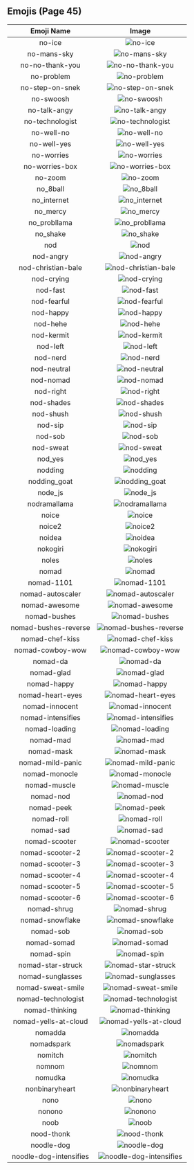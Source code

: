 
  ## Emojis (Page 45)
  |Emoji Name|Image|
  | :-: | :-: |
  |no-ice| ![no-ice](/output/no-ice.png)|
  |no-mans-sky| ![no-mans-sky](/output/no-mans-sky.png)|
  |no-no-thank-you| ![no-no-thank-you](/output/no-no-thank-you.png)|
  |no-problem| ![no-problem](/output/no-problem.png)|
  |no-step-on-snek| ![no-step-on-snek](/output/no-step-on-snek.jpg)|
  |no-swoosh| ![no-swoosh](/output/no-swoosh.png)|
  |no-talk-angy| ![no-talk-angy](/output/no-talk-angy.png)|
  |no-technologist| ![no-technologist](/output/no-technologist)|
  |no-well-no| ![no-well-no](/output/no-well-no.png)|
  |no-well-yes| ![no-well-yes](/output/no-well-yes.png)|
  |no-worries| ![no-worries](/output/no-worries.png)|
  |no-worries-box| ![no-worries-box](/output/no-worries-box.png)|
  |no-zoom| ![no-zoom](/output/no-zoom.png)|
  |no_8ball| ![no_8ball](/output/no_8ball.png)|
  |no_internet| ![no_internet](/output/no_internet.png)|
  |no_mercy| ![no_mercy](/output/no_mercy.gif)|
  |no_probllama| ![no_probllama](/output/no_probllama.png)|
  |no_shake| ![no_shake](/output/no_shake.gif)|
  |nod| ![nod](/output/nod.gif)|
  |nod-angry| ![nod-angry](/output/nod-angry.gif)|
  |nod-christian-bale| ![nod-christian-bale](/output/nod-christian-bale.gif)|
  |nod-crying| ![nod-crying](/output/nod-crying.gif)|
  |nod-fast| ![nod-fast](/output/nod-fast.gif)|
  |nod-fearful| ![nod-fearful](/output/nod-fearful.gif)|
  |nod-happy| ![nod-happy](/output/nod-happy.gif)|
  |nod-hehe| ![nod-hehe](/output/nod-hehe.gif)|
  |nod-kermit| ![nod-kermit](/output/nod-kermit.gif)|
  |nod-left| ![nod-left](/output/nod-left.gif)|
  |nod-nerd| ![nod-nerd](/output/nod-nerd.gif)|
  |nod-neutral| ![nod-neutral](/output/nod-neutral.gif)|
  |nod-nomad| ![nod-nomad](/output/nod-nomad)|
  |nod-right| ![nod-right](/output/nod-right)|
  |nod-shades| ![nod-shades](/output/nod-shades.gif)|
  |nod-shush| ![nod-shush](/output/nod-shush.gif)|
  |nod-sip| ![nod-sip](/output/nod-sip.gif)|
  |nod-sob| ![nod-sob](/output/nod-sob.gif)|
  |nod-sweat| ![nod-sweat](/output/nod-sweat.gif)|
  |nod_yes| ![nod_yes](/output/nod_yes.gif)|
  |nodding| ![nodding](/output/nodding.gif)|
  |nodding_goat| ![nodding_goat](/output/nodding_goat.gif)|
  |node_js| ![node_js](/output/node_js.png)|
  |nodramallama| ![nodramallama](/output/nodramallama)|
  |noice| ![noice](/output/noice.png)|
  |noice2| ![noice2](/output/noice2.png)|
  |noidea| ![noidea](/output/noidea.png)|
  |nokogiri| ![nokogiri](/output/nokogiri)|
  |noles| ![noles](/output/noles.png)|
  |nomad| ![nomad](/output/nomad.png)|
  |nomad-1101| ![nomad-1101](/output/nomad-1101.png)|
  |nomad-autoscaler| ![nomad-autoscaler](/output/nomad-autoscaler.png)|
  |nomad-awesome| ![nomad-awesome](/output/nomad-awesome.png)|
  |nomad-bushes| ![nomad-bushes](/output/nomad-bushes.gif)|
  |nomad-bushes-reverse| ![nomad-bushes-reverse](/output/nomad-bushes-reverse.gif)|
  |nomad-chef-kiss| ![nomad-chef-kiss](/output/nomad-chef-kiss.png)|
  |nomad-cowboy-wow| ![nomad-cowboy-wow](/output/nomad-cowboy-wow.png)|
  |nomad-da| ![nomad-da](/output/nomad-da.png)|
  |nomad-glad| ![nomad-glad](/output/nomad-glad)|
  |nomad-happy| ![nomad-happy](/output/nomad-happy.png)|
  |nomad-heart-eyes| ![nomad-heart-eyes](/output/nomad-heart-eyes.png)|
  |nomad-innocent| ![nomad-innocent](/output/nomad-innocent.png)|
  |nomad-intensifies| ![nomad-intensifies](/output/nomad-intensifies.gif)|
  |nomad-loading| ![nomad-loading](/output/nomad-loading.gif)|
  |nomad-mad| ![nomad-mad](/output/nomad-mad.png)|
  |nomad-mask| ![nomad-mask](/output/nomad-mask.png)|
  |nomad-mild-panic| ![nomad-mild-panic](/output/nomad-mild-panic.png)|
  |nomad-monocle| ![nomad-monocle](/output/nomad-monocle.png)|
  |nomad-muscle| ![nomad-muscle](/output/nomad-muscle.png)|
  |nomad-nod| ![nomad-nod](/output/nomad-nod.gif)|
  |nomad-peek| ![nomad-peek](/output/nomad-peek.png)|
  |nomad-roll| ![nomad-roll](/output/nomad-roll.gif)|
  |nomad-sad| ![nomad-sad](/output/nomad-sad.png)|
  |nomad-scooter| ![nomad-scooter](/output/nomad-scooter.png)|
  |nomad-scooter-2| ![nomad-scooter-2](/output/nomad-scooter-2.png)|
  |nomad-scooter-3| ![nomad-scooter-3](/output/nomad-scooter-3.png)|
  |nomad-scooter-4| ![nomad-scooter-4](/output/nomad-scooter-4.png)|
  |nomad-scooter-5| ![nomad-scooter-5](/output/nomad-scooter-5.png)|
  |nomad-scooter-6| ![nomad-scooter-6](/output/nomad-scooter-6.png)|
  |nomad-shrug| ![nomad-shrug](/output/nomad-shrug.png)|
  |nomad-snowflake| ![nomad-snowflake](/output/nomad-snowflake.png)|
  |nomad-sob| ![nomad-sob](/output/nomad-sob.png)|
  |nomad-somad| ![nomad-somad](/output/nomad-somad.png)|
  |nomad-spin| ![nomad-spin](/output/nomad-spin.gif)|
  |nomad-star-struck| ![nomad-star-struck](/output/nomad-star-struck.png)|
  |nomad-sunglasses| ![nomad-sunglasses](/output/nomad-sunglasses.png)|
  |nomad-sweat-smile| ![nomad-sweat-smile](/output/nomad-sweat-smile.png)|
  |nomad-technologist| ![nomad-technologist](/output/nomad-technologist.png)|
  |nomad-thinking| ![nomad-thinking](/output/nomad-thinking.png)|
  |nomad-yells-at-cloud| ![nomad-yells-at-cloud](/output/nomad-yells-at-cloud.png)|
  |nomadda| ![nomadda](/output/nomadda)|
  |nomadspark| ![nomadspark](/output/nomadspark.png)|
  |nomitch| ![nomitch](/output/nomitch)|
  |nomnom| ![nomnom](/output/nomnom.png)|
  |nomudka| ![nomudka](/output/nomudka.png)|
  |nonbinaryheart| ![nonbinaryheart](/output/nonbinaryheart.png)|
  |nono| ![nono](/output/nono.gif)|
  |nonono| ![nonono](/output/nonono.gif)|
  |noob| ![noob](/output/noob.png)|
  |nood-thonk| ![nood-thonk](/output/nood-thonk.gif)|
  |noodle-dog| ![noodle-dog](/output/noodle-dog.png)|
  |noodle-dog-intensifies| ![noodle-dog-intensifies](/output/noodle-dog-intensifies.gif)|
  